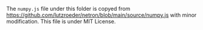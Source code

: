 The `numpy.js` file under this folder is copyed from https://github.com/lutzroeder/netron/blob/main/source/numpy.js
with minor modification. This file is under MIT License.